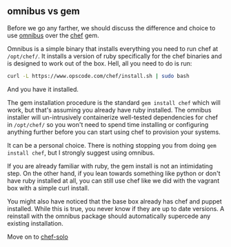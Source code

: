 omnibus vs gem
--------------

Before we go any farther, we should discuss the difference and choice to use [omnibus](https://github.com/opscode/omnibus-software) over the [chef](http://rubygems.org/gems/chef) gem.

Omnibus is a simple binary that installs everything you need to run chef at `/opt/chef/`. It installs a version of ruby specifically for the chef binaries and is designed to work out of the box. Hell, all you need to do is run:
```bash
curl -L https://www.opscode.com/chef/install.sh | sudo bash
```
And you have it installed.

The gem installation procedure is the standard `gem install chef` which will work, but that's assuming you already have ruby installed. The omnibus installer will un-intrusively containerize well-tested dependencies for chef in `/opt/chef/` so you won't need to spend time installing or configuring anything further before you can start using chef to provision your systems.

It can be a personal choice. There is nothing stopping you from doing `gem install chef`, but I strongly suggest using omnibus.

If you are already familiar with ruby, the gem install is not an intimidating step. On the other hand, if you lean towards something like python or don't have ruby installed at all, you can still use chef like we did with the vagrant box with a simple curl install.

You might also have noticed that the base box already has chef and puppet installed. While this is true, you never know if they are up to date versions. A reinstall with the omnibus package should automatically supercede any existing installation.

Move on to [chef-solo](../part2/05-chef-solo.md)
